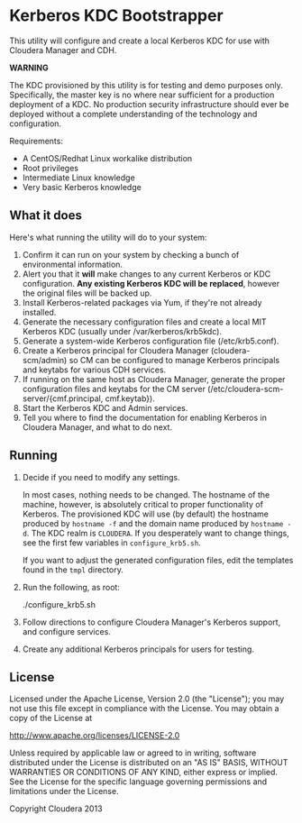 # Kerberos KDC Bootstrapper

This utility will configure and create a local Kerberos KDC for use with
Cloudera Manager and CDH.

__WARNING__

The KDC provisioned by this utility is for testing and demo purposes only.
Specifically, the master key is no where near sufficient for a production
deployment of a KDC. No production security infrastructure should ever be
deployed without a complete understanding of the technology and configuration.

Requirements:

* A CentOS/Redhat Linux workalike distribution
* Root privileges
* Intermediate Linux knowledge
* Very basic Kerberos knowledge

## What it does

Here's what running the utility will do to your system:

1. Confirm it can run on your system by checking a bunch of environmental
   information.
1. Alert you that it __will__ make changes to any current Kerberos or KDC
   configuration. __Any existing Kerberos KDC will be replaced__, however the
   original files will be backed up.
1. Install Kerberos-related packages via Yum, if they're not already installed.
1. Generate the necessary configuration files and create a local MIT Kerberos
   KDC (usually under /var/kerberos/krb5kdc).
1. Generate a system-wide Kerberos configuration file (/etc/krb5.conf).
1. Create a Kerberos principal for Cloudera Manager (cloudera-scm/admin) so CM
   can be configured to manage Kerberos principals and keytabs for various CDH
   services.
1. If running on the same host as Cloudera Manager, generate the proper
   configuration files and keytabs for the CM server
   (/etc/cloudera-scm-server/{cmf.principal, cmf.keytab}).
1. Start the Kerberos KDC and Admin services.
1. Tell you where to find the documentation for enabling Kerberos in Cloudera
   Manager, and what to do next.

## Running

1. Decide if you need to modify any settings.

   In most cases, nothing needs to be changed. The hostname of the machine,
   however, is absolutely critical to proper functionality of Kerberos. The
   provisioned KDC will use (by default) the hostname produced by `hostname -f`
   and the domain name produced by `hostname -d`. The KDC realm is `CLOUDERA`.
   If you desperately want to change things, see the first few variables in
   `configure_krb5.sh`.

   If you want to adjust the generated configuration files, edit the templates
   found in the `tmpl` directory.

1. Run the following, as root:

    ./configure_krb5.sh

1. Follow directions to configure Cloudera Manager's Kerberos support, and
   configure services.
1. Create any additional Kerberos principals for users for testing.

## License

Licensed under the Apache License, Version 2.0 (the "License");
you may not use this file except in compliance with the License.
You may obtain a copy of the License at

http://www.apache.org/licenses/LICENSE-2.0

Unless required by applicable law or agreed to in writing, software
distributed under the License is distributed on an "AS IS" BASIS,
WITHOUT WARRANTIES OR CONDITIONS OF ANY KIND, either express or implied.
See the License for the specific language governing permissions and
limitations under the License.

Copyright Cloudera 2013

